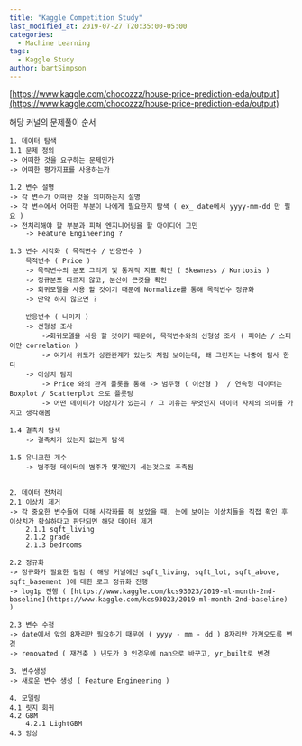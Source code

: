 ```yaml
---
title: "Kaggle Competition Study"
last_modified_at: 2019-07-27 T20:35:00-05:00
categories:
  - Machine Learning
tags:
  - Kaggle Study
author: bartSimpson
---
```


[https://www.kaggle.com/chocozzz/house-price-prediction-eda/output](https://www.kaggle.com/chocozzz/house-price-prediction-eda/output)

해당 커널의 문제풀이 순서

	1. 데이터 탐색
	1.1 문제 정의
	-> 어떠한 것을 요구하는 문제인가
	-> 어떠한 평가지표를 사용하는가

	1.2 변수 설명
	-> 각 변수가 어떠한 것을 의미하는지 설명  
	-> 각 변수에서 어떠한 부분이 나에게 필요한지 탐색 ( ex_ date에서 yyyy-mm-dd 만 필요 )
	-> 전처리해야 할 부분과 피쳐 엔지니어링을 할 아이디어 고민
		-> Feature Engineering ?

	1.3 변수 시각화 ( 목적변수 / 반응변수 )
		목적변수 ( Price )
		-> 목적변수의 분포 그리기 및 통계적 지표 확인 ( Skewness / Kurtosis )
		-> 정규분포 따르지 않고, 분산이 큰것을 확인
		-> 회귀모델을 사용 할 것이기 때문에 Normalize를 통해 목적변수 정규화
		-> 만약 하지 않으면 ?

		반응변수 ( 나머지 )
		-> 선형성 조사  
			->회귀모델을 사용 할 것이기 때문에, 목적변수와의 선형성 조사 ( 피어슨 / 스피어만 correlation )
			-> 여기서 위도가 상관관계가 있는것 처럼 보이는데, 왜 그런지는 나중에 탐사 한다
		-> 이상치 탐지
			-> Price 와의 관계 플롯을 통해 -> 범주형 ( 이산형 )  / 연속형 데이터는 Boxplot / Scatterplot 으로 플롯팅
			-> 어떤 데이터가 이상치가 있는지 / 그 이유는 무엇인지 데이터 자체의 의미를 가지고 생각해봄

	1.4 결측치 탐색
		-> 결측치가 있는지 없는지 탐색

	1.5 유니크한 개수
		-> 범주형 데이터의 범주가 몇개인지 세는것으로 추측됨


	2. 데이터 전처리
	2.1 이상치 제거
	-> 각 중요한 변수들에 대해 시각화를 해 보았을 때, 눈에 보이는 이상치들을 직접 확인 후 이상치가 확실하다고 판단되면 해당 데이터 제거
		2.1.1 sqft_living
		2.1.2 grade
		2.1.3 bedrooms

	2.2 정규화
	-> 정규화가 필요한 컬럼 ( 해당 커널에선 sqft_living, sqft_lot, sqft_above, sqft_basement )에 대한 로그 정규화 진행
	-> log1p 진행 ( [https://www.kaggle.com/kcs93023/2019-ml-month-2nd-baseline](https://www.kaggle.com/kcs93023/2019-ml-month-2nd-baseline) )

	2.3 변수 수정
	-> date에서 앞의 8자리만 필요하기 때문에 ( yyyy - mm - dd ) 8자리만 가져오도록 변경
	-> renovated ( 재건축 ) 년도가 0 인경우에 nan으로 바꾸고, yr_built로 변경

	3. 변수생성
	-> 새로운 변수 생성 ( Feature Engineering )

	4. 모델링
	4.1 릿지 회귀
	4.2 GBM
		4.2.1 LightGBM
	4.3 앙상
